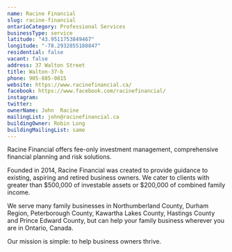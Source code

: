 ```yaml
---
name: Racine Financial
slug: racine-financial
ontarioCategory: Professional Services
businessType: service
latitude: "43.9511753849467"
longitude: "-78.2932855188847"
residential: false
vacant: false
address: 37 Walton Street
title: Walton-37-b
phone: 905-885-0815
website: https://www.racinefinancial.ca/
facebook: https://www.facebook.com/racinefinancial/
instagram:
twitter:
ownerName: John  Racine
mailingList: john@racinefinancial.ca
buildingOwner: Robin Long
buildingMailingList: same
---
```


Racine Financial offers fee-only investment management, comprehensive financial planning and risk solutions.

Founded in 2014, Racine Financial was created to provide guidance to existing, aspiring and retired business owners. We
cater to clients with greater than $500,000 of investable assets or $200,000 of combined family income.

We serve many family businesses in Northumberland County, Durham Region, Peterborough County, Kawartha Lakes County,
Hastings County and Prince Edward County, but can help your family business wherever you are in Ontario, Canada.

Our mission is simple: to help business owners thrive.
